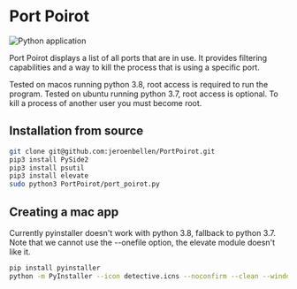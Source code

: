 # Port Poirot

![Python application](https://github.com/jeroenbellen/PortPoirot/workflows/Python%20application/badge.svg)

Port Poirot displays a list of all ports that are in use. It provides filtering capabilities and a way to kill the process
that is using a specific port.

Tested on macos running python 3.8, root access is required to run the program.
Tested on ubuntu running python 3.7, root access is optional. To kill a process of another user you must become root.

## Installation from source
```bash
git clone git@github.com:jeroenbellen/PortPoirot.git
pip3 install PySide2
pip3 install psutil
pip3 install elevate
sudo python3 PortPoirot/port_poirot.py
```

## Creating a mac app
Currently pyinstaller doesn't work with python 3.8, fallback to python 3.7.
Note that we cannot use the --onefile option, the elevate module doesn't like it.
```bash
pip install pyinstaller
python -m PyInstaller --icon detective.icns --noconfirm --clean --windowed port_poirot.py
```
